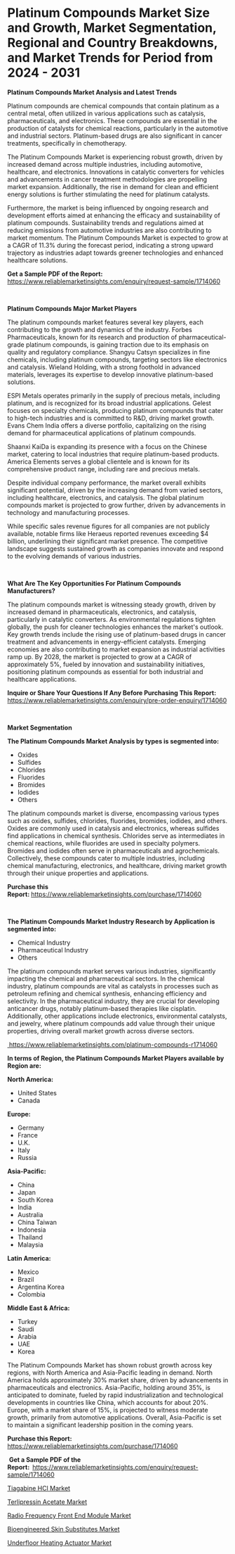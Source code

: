 <p><h1>Platinum Compounds Market Size and Growth, Market Segmentation, Regional and Country Breakdowns, and Market Trends for Period from 2024 -  2031</h1></p><p><strong>Platinum Compounds Market Analysis and Latest Trends</strong></p>
<p><p>Platinum compounds are chemical compounds that contain platinum as a central metal, often utilized in various applications such as catalysis, pharmaceuticals, and electronics. These compounds are essential in the production of catalysts for chemical reactions, particularly in the automotive and industrial sectors. Platinum-based drugs are also significant in cancer treatments, specifically in chemotherapy.</p><p>The Platinum Compounds Market is experiencing robust growth, driven by increased demand across multiple industries, including automotive, healthcare, and electronics. Innovations in catalytic converters for vehicles and advancements in cancer treatment methodologies are propelling market expansion. Additionally, the rise in demand for clean and efficient energy solutions is further stimulating the need for platinum catalysts.</p><p>Furthermore, the market is being influenced by ongoing research and development efforts aimed at enhancing the efficacy and sustainability of platinum compounds. Sustainability trends and regulations aimed at reducing emissions from automotive industries are also contributing to market momentum. The Platinum Compounds Market is expected to grow at a CAGR of 11.3% during the forecast period, indicating a strong upward trajectory as industries adapt towards greener technologies and enhanced healthcare solutions.</p></p>
<p><strong>Get a Sample PDF of the Report:&nbsp;</strong> <a href="https://www.reliablemarketinsights.com/enquiry/request-sample/1714060?utm_campaign=1606&utm_medium=2&utm_source=Github&utm_content=ia&utm_term=22102024&utm_id=platinum-compounds">https://www.reliablemarketinsights.com/enquiry/request-sample/1714060</a></p>
<p>&nbsp;</p>
<p><strong>Platinum Compounds Major Market Players</strong></p>
<p><p>The platinum compounds market features several key players, each contributing to the growth and dynamics of the industry. Forbes Pharmaceuticals, known for its research and production of pharmaceutical-grade platinum compounds, is gaining traction due to its emphasis on quality and regulatory compliance. Shangyu Catsyn specializes in fine chemicals, including platinum compounds, targeting sectors like electronics and catalysis. Wieland Holding, with a strong foothold in advanced materials, leverages its expertise to develop innovative platinum-based solutions.</p><p>ESPI Metals operates primarily in the supply of precious metals, including platinum, and is recognized for its broad industrial applications. Gelest focuses on specialty chemicals, producing platinum compounds that cater to high-tech industries and is committed to R&D, driving market growth. Evans Chem India offers a diverse portfolio, capitalizing on the rising demand for pharmaceutical applications of platinum compounds.</p><p>Shaanxi KaiDa is expanding its presence with a focus on the Chinese market, catering to local industries that require platinum-based products. America Elements serves a global clientele and is known for its comprehensive product range, including rare and precious metals.</p><p>Despite individual company performance, the market overall exhibits significant potential, driven by the increasing demand from varied sectors, including healthcare, electronics, and catalysis. The global platinum compounds market is projected to grow further, driven by advancements in technology and manufacturing processes.</p><p>While specific sales revenue figures for all companies are not publicly available, notable firms like Heraeus reported revenues exceeding $4 billion, underlining their significant market presence. The competitive landscape suggests sustained growth as companies innovate and respond to the evolving demands of various industries.</p></p>
<p>&nbsp;</p>
<p><strong>What Are The Key Opportunities For Platinum Compounds Manufacturers?</strong></p>
<p><p>The platinum compounds market is witnessing steady growth, driven by increased demand in pharmaceuticals, electronics, and catalysis, particularly in catalytic converters. As environmental regulations tighten globally, the push for cleaner technologies enhances the market's outlook. Key growth trends include the rising use of platinum-based drugs in cancer treatment and advancements in energy-efficient catalysts. Emerging economies are also contributing to market expansion as industrial activities ramp up. By 2028, the market is projected to grow at a CAGR of approximately 5%, fueled by innovation and sustainability initiatives, positioning platinum compounds as essential for both industrial and healthcare applications.</p></p>
<p><strong>Inquire or Share Your Questions If Any Before Purchasing This Report:</strong> <a href="https://www.reliablemarketinsights.com/enquiry/pre-order-enquiry/1714060?utm_campaign=1606&utm_medium=2&utm_source=Github&utm_content=ia&utm_term=22102024&utm_id=platinum-compounds">https://www.reliablemarketinsights.com/enquiry/pre-order-enquiry/1714060</a></p>
<p>&nbsp;</p>
<p><strong>Market Segmentation</strong></p>
<p><strong>The Platinum Compounds Market Analysis by types is segmented into:</strong></p>
<p><ul><li>Oxides</li><li>Sulfides</li><li>Chlorides</li><li>Fluorides</li><li>Bromides</li><li>Iodides</li><li>Others</li></ul></p>
<p><p>The platinum compounds market is diverse, encompassing various types such as oxides, sulfides, chlorides, fluorides, bromides, iodides, and others. Oxides are commonly used in catalysis and electronics, whereas sulfides find applications in chemical synthesis. Chlorides serve as intermediates in chemical reactions, while fluorides are used in specialty polymers. Bromides and iodides often serve in pharmaceuticals and agrochemicals. Collectively, these compounds cater to multiple industries, including chemical manufacturing, electronics, and healthcare, driving market growth through their unique properties and applications.</p></p>
<p><strong>Purchase this Report:&nbsp;</strong><a href="https://www.reliablemarketinsights.com/purchase/1714060?utm_campaign=1606&utm_medium=2&utm_source=Github&utm_content=ia&utm_term=22102024&utm_id=platinum-compounds">https://www.reliablemarketinsights.com/purchase/1714060</a></p>
<p>&nbsp;</p>
<p><strong>The Platinum Compounds Market Industry Research by Application is segmented into:</strong></p>
<p><ul><li>Chemical Industry</li><li>Pharmaceutical Industry</li><li>Others</li></ul></p>
<p><p>The platinum compounds market serves various industries, significantly impacting the chemical and pharmaceutical sectors. In the chemical industry, platinum compounds are vital as catalysts in processes such as petroleum refining and chemical synthesis, enhancing efficiency and selectivity. In the pharmaceutical industry, they are crucial for developing anticancer drugs, notably platinum-based therapies like cisplatin. Additionally, other applications include electronics, environmental catalysts, and jewelry, where platinum compounds add value through their unique properties, driving overall market growth across diverse sectors.</p></p>
<p><a href="https://www.reliablemarketinsights.com/platinum-compounds-r1714060?utm_campaign=1606&utm_medium=2&utm_source=Github&utm_content=ia&utm_term=22102024&utm_id=platinum-compounds">&nbsp;https://www.reliablemarketinsights.com/platinum-compounds-r1714060</a></p>
<p><strong>In terms of Region, the Platinum Compounds Market Players available by Region are:</strong></p>
<p>
    <p> <strong> North America: </strong>
        <ul>
            <li>United States</li>
            <li>Canada</li>
        </ul>
        </p> 
    <p> <strong> Europe: </strong>
        <ul>
            <li>Germany</li>
            <li>France</li>
            <li>U.K.</li>
            <li>Italy</li>
            <li>Russia</li>
        </ul>
        </p> 
    <p> <strong> Asia-Pacific: </strong>
        <ul>
            <li>China</li>
            <li>Japan</li>
            <li>South Korea</li>
            <li>India</li>
            <li>Australia</li>
            <li>China Taiwan</li>
            <li>Indonesia</li>
            <li>Thailand</li>
            <li>Malaysia</li>
        </ul>
        </p> 
    <p> <strong> Latin America: </strong>
        <ul>
            <li>Mexico</li>
            <li>Brazil</li>
            <li>Argentina Korea</li>
            <li>Colombia</li>
        </ul>
        </p> 
    <p> <strong> Middle East & Africa: </strong>
        <ul>
            <li>Turkey</li>
            <li>Saudi</li>
            <li>Arabia</li>
            <li>UAE</li>
            <li>Korea</li>
        </ul>
    </p>
    </p>
<p><p>The Platinum Compounds Market has shown robust growth across key regions, with North America and Asia-Pacific leading in demand. North America holds approximately 30% market share, driven by advancements in pharmaceuticals and electronics. Asia-Pacific, holding around 35%, is anticipated to dominate, fueled by rapid industrialization and technological developments in countries like China, which accounts for about 20%. Europe, with a market share of 15%, is projected to witness moderate growth, primarily from automotive applications. Overall, Asia-Pacific is set to maintain a significant leadership position in the coming years.</p></p>
<p><strong>Purchase this Report: </strong><a href="https://www.reliablemarketinsights.com/purchase/1714060?utm_campaign=1606&utm_medium=2&utm_source=Github&utm_content=ia&utm_term=22102024&utm_id=platinum-compounds">https://www.reliablemarketinsights.com/purchase/1714060</a></p>
<p>&nbsp;<strong>Get a Sample PDF of the Report:&nbsp;&nbsp;</strong><a href="https://www.reliablemarketinsights.com/enquiry/request-sample/1714060?utm_campaign=1606&utm_medium=2&utm_source=Github&utm_content=ia&utm_term=22102024&utm_id=platinum-compounds">https://www.reliablemarketinsights.com/enquiry/request-sample/1714060</a></p>
<p><strong></strong></p>
<p><p><a href="https://www.linkedin.com/pulse/comprehensive-tiagabine-hcl-market-report-segmentation-type-application-psjsc?utm_campaign=1606&utm_medium=2&utm_source=Github&utm_content=ia&utm_term=22102024&utm_id=platinum-compounds">Tiagabine HCl Market</a></p><p><a href="https://www.linkedin.com/pulse/unveiling-market-trends-global-terlipressin-acetate-growth-regional-i47rc?utm_campaign=1606&utm_medium=2&utm_source=Github&utm_content=ia&utm_term=22102024&utm_id=platinum-compounds">Terlipressin Acetate Market</a></p><p><a href="https://www.linkedin.com/pulse/radio-frequency-front-end-module-market-industry-trends-forecast-myyzf?utm_campaign=1606&utm_medium=2&utm_source=Github&utm_content=ia&utm_term=22102024&utm_id=platinum-compounds">Radio Frequency Front End Module Market</a></p><p><a href="https://www.linkedin.com/pulse/strategic-roadmap-success-global-bioengineered-skin-substitutes-p1adf?utm_campaign=1606&utm_medium=2&utm_source=Github&utm_content=ia&utm_term=22102024&utm_id=platinum-compounds">Bioengineered Skin Substitutes Market</a></p><p><a href="https://www.linkedin.com/pulse/underfloor-heating-actuator-market-segmentation-applications-m7rmc?utm_campaign=1606&utm_medium=2&utm_source=Github&utm_content=ia&utm_term=22102024&utm_id=platinum-compounds">Underfloor Heating Actuator Market</a></p></p>